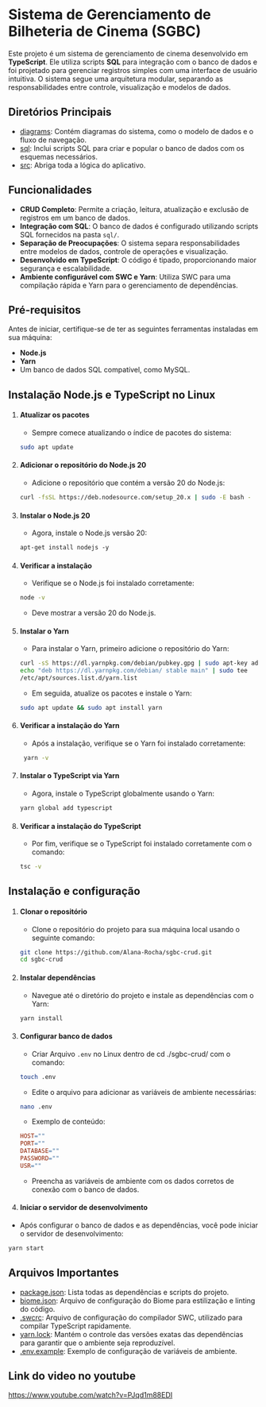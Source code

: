 # Sistema de Gerenciamento de Bilheteria de Cinema (SGBC)

Este projeto é um sistema de gerenciamento de cinema desenvolvido em **TypeScript**. Ele utiliza scripts **SQL** para integração com o banco de dados e foi projetado para gerenciar registros simples com uma interface de usuário intuitiva. O sistema segue uma arquitetura modular, separando as responsabilidades entre controle, visualização e modelos de dados.

## Diretórios Principais

- [diagrams](diagrams): Contém diagramas do sistema, como o modelo de dados e o fluxo de navegação.
- [sql](sql): Inclui scripts SQL para criar e popular o banco de dados com os esquemas necessários.
- [src](src): Abriga toda a lógica do aplicativo.

## Funcionalidades

- **CRUD Completo**: Permite a criação, leitura, atualização e exclusão de registros em um banco de dados.
- **Integração com SQL**: O banco de dados é configurado utilizando scripts SQL fornecidos na pasta `sql/`.
- **Separação de Preocupações**: O sistema separa responsabilidades entre modelos de dados, controle de operações e visualização.
- **Desenvolvido em TypeScript**: O código é tipado, proporcionando maior segurança e escalabilidade.
- **Ambiente configurável com SWC e Yarn**: Utiliza SWC para uma compilação rápida e Yarn para o gerenciamento de dependências.

## Pré-requisitos

Antes de iniciar, certifique-se de ter as seguintes ferramentas instaladas em sua máquina:

- **Node.js**
- **Yarn**
- Um banco de dados SQL compatível, como MySQL.

## Instalação Node.js e TypeScript no Linux

1. #### Atualizar os pacotes
   - Sempre comece atualizando o índice de pacotes do sistema:
   ```bash
   sudo apt update
   ```
2. #### Adicionar o repositório do Node.js 20
   - Adicione o repositório que contém a versão 20 do Node.js:
    ```bash
    curl -fsSL https://deb.nodesource.com/setup_20.x | sudo -E bash -
    ```
3. #### Instalar o Node.js 20
   - Agora, instale o Node.js versão 20:
    ```bash
    apt-get install nodejs -y
    ```
4. #### Verificar a instalação
   - Verifique se o Node.js foi instalado corretamente:
    ```bash
    node -v
    ```
    - Deve mostrar a versão 20 do Node.js.

5. #### Instalar o Yarn
   - Para instalar o Yarn, primeiro adicione o repositório do Yarn:
   ```bash
   curl -sS https://dl.yarnpkg.com/debian/pubkey.gpg | sudo apt-key add -
   echo "deb https://dl.yarnpkg.com/debian/ stable main" | sudo tee
   /etc/apt/sources.list.d/yarn.list
   ```
   - Em seguida, atualize os pacotes e instale o Yarn:
   ```bash
   sudo apt update && sudo apt install yarn
   ```
6. #### Verificar a instalação do Yarn
   - Após a instalação, verifique se o Yarn foi instalado corretamente:
   ```bash
    yarn -v
   ```
7. #### Instalar o TypeScript via Yarn
    - Agora, instale o TypeScript globalmente usando o Yarn:
    ```bash
    yarn global add typescript
    ```
8. #### Verificar a instalação do TypeScript
    - Por fim, verifique se o TypeScript foi instalado corretamente com o comando:
    ```bash
    tsc -v
    ```

## Instalação e configuração

1. #### Clonar o repositório
   - Clone o repositório do projeto para sua máquina local usando o seguinte comando:
   ```bash
   git clone https://github.com/Alana-Rocha/sgbc-crud.git
   cd sgbc-crud
   ```
2. #### Instalar dependências
   - Navegue até o diretório do projeto e instale as dependências com o Yarn:
   ```bash
   yarn install
   ```
3. #### Configurar banco de dados
   - Criar Arquivo `.env` no Linux dentro de cd ./sgbc-crud/ com o comando:
   ```bash
   touch .env
   ```
   - Edite o arquivo para adicionar as variáveis de ambiente necessárias:
   ```bash
   nano .env
   ```
   - Exemplo de conteúdo:
   ```makefile
   HOST=""
   PORT=""
   DATABASE=""
   PASSWORD=""
   USR=""
   ```
   -	Preencha as variáveis de ambiente com os dados corretos de conexão com o banco de dados.
4. #### Iniciar o servidor de desenvolvimento
  - Após configurar o banco de dados e as dependências, você pode iniciar o servidor de desenvolvimento:
   ```bash
   yarn start
   ```
## Arquivos Importantes
  - [package.json](packege.jason): Lista todas as dependências e scripts do projeto.
  - [biome.json](biome.json): Arquivo de configuração do Biome para estilização e linting do código.
  - [.swcrc](.swcrc): Arquivo de configuração do compilador SWC, utilizado para compilar TypeScript rapidamente.
  - [yarn.lock](yarn.lock): Mantém o controle das versões exatas das dependências para garantir que o ambiente seja reproduzível.
  - [.env.example](.env.example): Exemplo de configuração de variáveis de ambiente.


## Link do video no youtube
https://www.youtube.com/watch?v=PJqd1m88EDI
